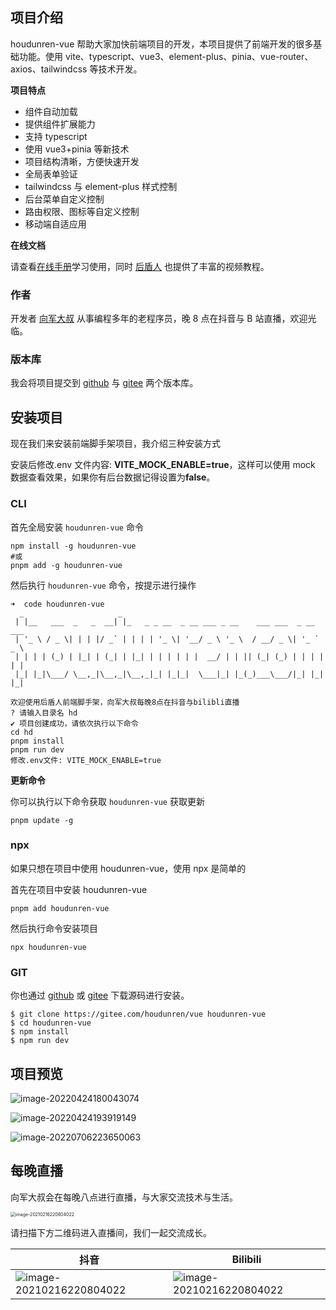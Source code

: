 ## 项目介绍 

houdunren-vue 帮助大家加快前端项目的开发，本项目提供了前端开发的很多基础功能。使用 vite、typescript、vue3、element-plus、pinia、vue-router、axios、tailwindcss 等技术开发。

**项目特点**

- 组件自动加载
- 提供组件扩展能力
- 支持 typescript
- 使用 vue3+pinia 等新技术
- 项目结构清晰，方便快速开发
- 全局表单验证
- tailwindcss 与 element-plus 样式控制
- 后台菜单自定义控制
- 路由权限、图标等自定义控制
- 移动端自适应用


**在线文档**

请查看[在线手册](https://doc.houdunren.com)学习使用，同时 [后盾人](https://www.houdunren.com/) 也提供了丰富的视频教程。



### 作者

开发者 [向军大叔](https://www.houdunren.com) 从事编程多年的老程序员，晚 8 点在抖音与 B 站直播，欢迎光临。



### 版本库

我会将项目提交到 [github](https://github.com/houdunwang/vue) 与 [gitee](https://gitee.com/houdunren/vue) 两个版本库。



## 安装项目

现在我们来安装前端脚手架项目，我介绍三种安装方式

安装后修改.env 文件内容: **VITE_MOCK_ENABLE=true**，这样可以使用 mock 数据查看效果，如果你有后台数据记得设置为**false**。



### CLI

首先全局安装 `houdunren-vue` 命令

```
npm install -g houdunren-vue
#或
pnpm add -g houdunren-vue
```

然后执行 `houdunren-vue` 命令，按提示进行操作

```
➜  code houdunren-vue
  _                     _
 | |__   ___  _   _  __| |_   _ _ __  _ __ ___ _ __    ___ ___  _ __ ___
 | '_ \ / _ \| | | |/ _` | | | | '_ \| '__/ _ \ '_ \  / __/ _ \| '_ ` _ \
 | | | | (_) | |_| | (_| | |_| | | | | | |  __/ | | || (_| (_) | | | | | |
 |_| |_|\___/ \__,_|\__,_|\__,_|_| |_|_|  \___|_| |_(_)___\___/|_| |_| |_|

欢迎使用后盾人前端脚手架，向军大叔每晚8点在抖音与bilibli直播
? 请输入目录名 hd
✔ 项目创建成功，请依次执行以下命令
cd hd
pnpm install
pnpm run dev
修改.env文件: VITE_MOCK_ENABLE=true
```

**更新命令**

你可以执行以下命令获取 `houdunren-vue` 获取更新

```
pnpm update -g
```



### npx

如果只想在项目中使用 houdunren-vue，使用 npx 是简单的

首先在项目中安装 houdunren-vue

```
pnpm add houdunren-vue
```

然后执行命令安装项目

```
npx houdunren-vue
```



### GIT

你也通过 [github](https://github.com/houdunwang/vue) 或 [gitee](https://gitee.com/houdunren/vue) 下载源码进行安装。
```
$ git clone https://gitee.com/houdunren/vue houdunren-vue
$ cd houdunren-vue
$ npm install
$ npm run dev
```



## 项目预览

![image-20220424180043074](https://git-readme-image.oss-cn-hangzhou.aliyuncs.com/houdunren-vue-cli/image-202204241800430745.jpg)

![image-20220424193919149](https://git-readme-image.oss-cn-hangzhou.aliyuncs.com/houdunren-vue-cli/image-20220706223604418.jpg)

![image-20220706223650063](https://git-readme-image.oss-cn-hangzhou.aliyuncs.com/houdunren-vue-cli/image-20220706223650063.jpg)



## 每晚直播

向军大叔会在每晚八点进行直播，与大家交流技术与生活。

<img src="https://git-readme-image.oss-cn-hangzhou.aliyuncs.com/houdunren-vue-cli/xj.jpg" alt="image-20210216220804022" style="zoom:50%;" />

请扫描下方二维码进入直播间，我们一起交流成长。

| 抖音 | Bilibili |
| --- | --- |
| ![image-20210216220804022](https://git-readme-image.oss-cn-hangzhou.aliyuncs.com/houdunren-vue-cli/douyin.jpg) | ![image-20210216220804022](https://git-readme-image.oss-cn-hangzhou.aliyuncs.com/houdunren-vue-cli/bilibli.jpg) |
